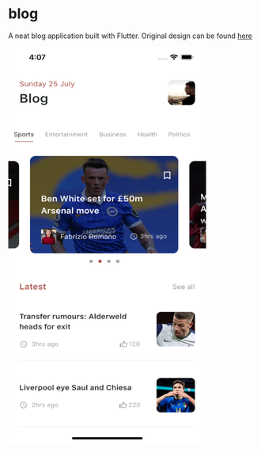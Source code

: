 # blog

A neat blog application built with Flutter. Original design can be found [here](https://twitter.com/nifemii_s/status/1420648241700409348?s=20)

<img src="https://raw.githubusercontent.com/Crazelu/blog/main/assets/blog.png" width="400" height="800">

